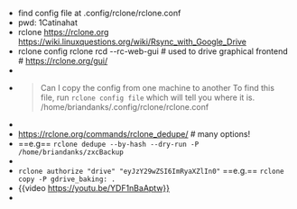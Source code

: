 - find config file at .config/rclone/rclone.conf
- pwd: 1Catinahat
- rclone  https://rclone.org
       https://wiki.linuxquestions.org/wiki/Rsync_with_Google_Drive
- rclone config
  rclone rcd --rc-web-gui    # used to drive graphical frontend  # https://rclone.org/gui/
-
- > Can I copy the config from one machine to another 
  To find this file, run `rclone config file` which will tell you where it is.
  /home/briandanks/.config/rclone/rclone.conf
-
- https://rclone.org/commands/rclone_dedupe/  # many options!
- ==e.g== `rclone dedupe --by-hash --dry-run -P  /home/briandanks/zxcBackup`
-
- `rclone authorize "drive" "eyJzY29wZSI6ImRyaXZlIn0"`
  ==e.g.== `rclone copy -P gdrive_baking: .`
- {{video https://youtu.be/YDF1nBaAptw}}
-